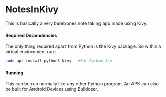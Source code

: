 # NotesInKivy
This is basically a very barebones note taking app made using Kivy. 

#### Required Dependencies
The only thing required apart from Python is the Kivy package. So within a virtual environment run : 
```bash
sudo apt install python3-kivy   #For Python 3.x
```

#### Running
This can be run normally like any other Python program.
An APK can also be built for Android Devices using Bulldozer.
